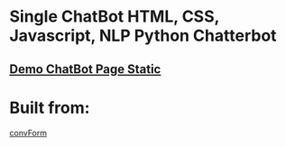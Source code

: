 # Single ChatBot HTML, CSS, Javascript, NLP Python Chatterbot

## [Demo ChatBot Page Static](https://rodriguesfas.github.io/single-catbot/chat-static.html)

# Built from:

[convForm](https://github.com/eduardotkoller/convForm)